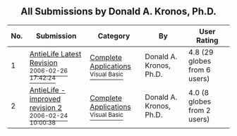﻿<div align="center">

## All Submissions by Donald A\. Kronos, Ph\.D\.

</div>

No.  | Submission | Category | By   | User Rating
---- | ---------- | -------- | ---- | -----------
1 | [AntieLife Latest Revision<br /><sup>2006-02-26 17:42:24</sup>](https://github.com/Planet-Source-Code/donald-a-kronos-ph-d-antielife-latest-revision__1-64358) | [Complete Applications<br /><sup>Visual Basic</sup>](../ByCategory/complete-applications__1-27.md) | Donald A\. Kronos, Ph\.D\. | 4.8 (29 globes from 6 users)
2 | [AntieLife \- improved revision 2<br /><sup>2006-02-24 10:00:38</sup>](https://github.com/Planet-Source-Code/donald-a-kronos-ph-d-antielife-improved-revision-2__1-64339) | [Complete Applications<br /><sup>Visual Basic</sup>](../ByCategory/complete-applications__1-27.md) | Donald A\. Kronos, Ph\.D\. | 4.0 (8 globes from 2 users)
